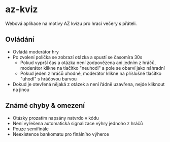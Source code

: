 # az-kviz
Webová aplikace na motivy AZ kvízu pro hrací večery s přáteli.

## Ovládání
- Ovládá moderátor hry
- Po zvolení políčka se zobrazí otázka a spustí se časomíra 30s
    - Pokud vyprší čas a otázka není zodpovězena ani jedním z hráčů, moderátor klikne na tlačítko "neuhodl" a pole se obarví jako náhradní
    - Pokud jeden z hráčů uhodné, moderátor klikne na příslušné tlačítko "uhodl" s hráčovou barvou
- Dokud je otevřená nějaká z otázek a není řádně uzavřena, nejde kliknout na jinou

## Známé chyby & omezení
- Otázky prozatím napsány natvrdo v kódu
- Není vyřešena automatická signalizace výhry jednoho z hráčů
- Pouze semifinále
- Neexistence bankomatu pro finálního výherce

